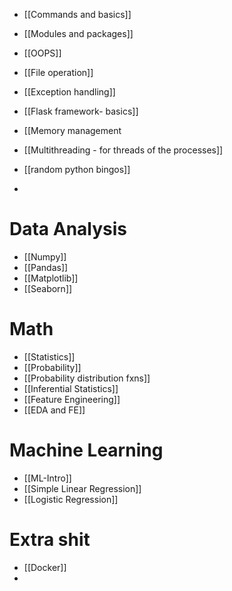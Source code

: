 - [[Commands and basics]]
- [[Modules and packages]]
- [[OOPS]]
- [[File operation]]
- [[Exception handling]]
- [[Flask framework- basics]]
- [[Memory management
- [[Multithreading - for threads of the processes]]


- [[random python bingos]]
- 
# Data Analysis
- [[Numpy]]
- [[Pandas]]
- [[Matplotlib]]
- [[Seaborn]]
# Math
- [[Statistics]]
- [[Probability]]
- [[Probability distribution fxns]]
- [[Inferential Statistics]]
- [[Feature Engineering]]
- [[EDA and FE]]

# Machine Learning
- [[ML-Intro]]
- [[Simple Linear Regression]]
- [[Logistic Regression]]
# Extra shit
- [[Docker]]
- 